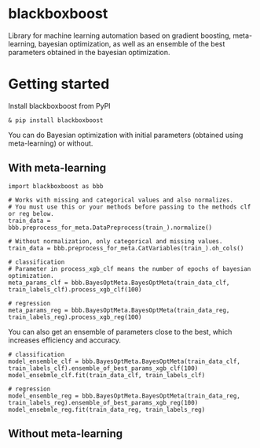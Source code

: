 blackboxboost
===============

Library for machine learning automation based on gradient boosting, meta-learning, 
bayesian optimization, as well as an ensemble of the best parameters obtained in the bayesian optimization.

Getting started
===============

Install blackboxboost from PyPI
```
& pip install blackboxboost
```
You can do Bayesian optimization with initial parameters (obtained using meta-learning) or without.

With meta-learning
------------------
```
import blackboxboost as bbb
```
```
# Works with missing and categorical values and also normalizes.
# You must use this or your methods before passing to the methods clf or reg below.
train_data = bbb.preprocess_for_meta.DataPreprocess(train_).normalize()

# Without normalization, only categorical and missing values.
train_data = bbb.preprocess_for_meta.CatVariables(train_).oh_cols()
```
```
# classification
# Parameter in process_xgb_clf means the number of epochs of bayesian optimization.
meta_params_clf = bbb.BayesOptMeta.BayesOptMeta(train_data_clf, train_labels_clf).process_xgb_clf(100)

# regression
meta_params_reg = bbb.BayesOptMeta.BayesOptMeta(train_data_reg, train_labels_reg).process_xgb_reg(100)
```

You can also get an ensemble of parameters close to the best, which increases efficiency and accuracy.
```
# classification
model_ensemble_clf = bbb.BayesOptMeta.BayesOptMeta(train_data_clf, train_labels_clf).ensemble_of_best_params_xgb_clf(100)
model_ensebmle_clf.fit(train_data_clf, train_labels_clf)

# regression
model_ensemble_reg = bbb.BayesOptMeta.BayesOptMeta(train_data_reg, train_labels_reg).ensemble_of_best_params_xgb_reg(100)
model_ensebmle_reg.fit(train_data_reg, train_labels_reg)
```
Without meta-learning
---------------------
